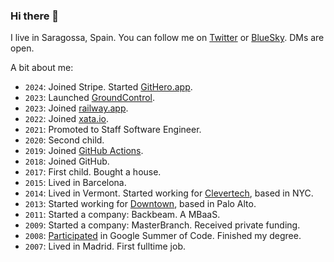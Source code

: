 ### Hi there 👋

I live in Saragossa, Spain. You can follow me on [Twitter](https://twitter.com/gimenete) or [BlueSky](https://bsky.app/profile/gimenete.net). DMs are open.

A bit about me:

- `2024`: Joined Stripe. Started [GitHero.app](https://githero.app/).
- `2023`: Launched [GroundControl](https://groundcontrol.sh/).
- `2023`: Joined [railway.app](https://railway.app).
- `2022`: Joined [xata.io](https://xata.io).
- `2021`: Promoted to Staff Software Engineer.
- `2020`: Second child.
- `2019`: Joined [GitHub Actions](https://github.com/features/actions).
- `2018`: Joined GitHub.
- `2017`: First child. Bought a house.
- `2015`: Lived in Barcelona.
- `2014`: Lived in Vermont. Started working for [Clevertech](https://clevertech.biz/), based in NYC.
- `2013`: Started working for [Downtown](https://techcrunch.com/2014/08/28/downtown-launches-mobile-payment-app-in-palo-alto/), based in Palo Alto.
- `2011`: Started a company: Backbeam. A MBaaS.
- `2009`: Started a company: MasterBranch. Received private funding.
- `2008`: [Participated](https://gimenetegsoc.wordpress.com/) in Google Summer of Code. Finished my degree.
- `2007`: Lived in Madrid. First fulltime job.
